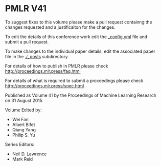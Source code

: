 # PMLR V41

To suggest fixes to this volume please make a pull request containng the changes requested and a justificaiton for the changes.

To edit the details of this conference work edit the [_config.yml](./_config.yml) file and submit a pull request.

To make changes to the individual paper details, edit the associated paper file in the [./_posts](./_posts) subdirectory.

For details of how to publish in PMLR please check http://proceedings.mlr.press/faq.html

For details of what is required to submit a proceedings please check http://proceedings.mlr.press/spec.html



Published as Volume 41 by the Proceedings of Machine Learning Research on 31 August 2015.

Volume Edited by:
  * Wei Fan
  * Albert Bifet
  * Qiang Yang
  * Philip S. Yu

Series Editors:
  * Neil D. Lawrence
  * Mark Reid
